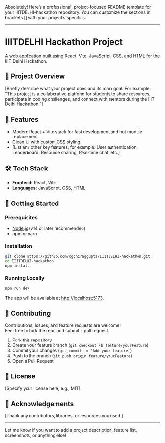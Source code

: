 Absolutely! Here’s a professional, project-focused README template for your IIITDELHI-hackathon repository. You can customize the sections in brackets [] with your project’s specifics.

---

# IIITDELHI Hackathon Project

A web application built using React, Vite, JavaScript, CSS, and HTML for the IIIT Delhi Hackathon.

## 🚀 Project Overview

[Briefly describe what your project does and its main goal. For example:  
"This project is a collaborative platform for students to share resources, participate in coding challenges, and connect with mentors during the IIIT Delhi Hackathon."]

## 🌟 Features

- Modern React + Vite stack for fast development and hot module replacement
- Clean UI with custom CSS styling
- [List any other key features, for example: User authentication, Leaderboard, Resource sharing, Real-time chat, etc.]

## 🛠️ Tech Stack

- **Frontend:** React, Vite
- **Languages:** JavaScript, CSS, HTML

## 🚩 Getting Started

### Prerequisites

- [Node.js](https://nodejs.org/) (v14 or later recommended)
- npm or yarn

### Installation

```bash
git clone https://github.com/cgchiraggupta/IIITDELHI-hackathon.git
cd IIITDELHI-hackathon
npm install
```

### Running Locally

```bash
npm run dev
```
The app will be available at [http://localhost:5173](http://localhost:5173).

## 🤝 Contributing

Contributions, issues, and feature requests are welcome!  
Feel free to fork the repo and submit a pull request.

1. Fork this repository
2. Create your feature branch (`git checkout -b feature/yourFeature`)
3. Commit your changes (`git commit -m 'Add your feature'`)
4. Push to the branch (`git push origin feature/yourFeature`)
5. Open a Pull Request

## 📄 License

[Specify your license here, e.g., MIT]

## 🙏 Acknowledgements

[Thank any contributors, libraries, or resources you used.]

---

Let me know if you want to add a project description, feature list, screenshots, or anything else!
